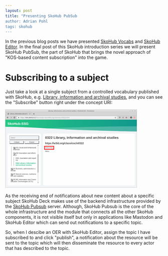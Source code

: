 ```yaml
---
layout: post
title: "Presenting SkoHub PubSub 
author: Adrian Pohl
tags: skohub
---
```


In the previous blog posts we have presented [SkoHub Vocabs](http://blog.lobid.org/2019/09/27/presenting-skohub-vocabs.html) and [SkoHub Editor](). In the final post of this SkoHub introduction series we will present SkoHub PubSub, the part of SkoHub that brings the novel approach of "KOS-based content subscription" into the game.

# Subscribing to a subject

Just take a look at a single subject from a controlled vocabulary published with SkoHub, e.g. [Library, information and archival studies](https://w3id.org/class/esc/n0322), and you can see the "Subscribe" button right under the concept URI:

<img src="/images/2019-09-18-skohub-prototype/subscribe.png" alt="Screenshot of the HTML version of ESC published with SkoHub." style="width:420px">

As the receiving end of notifications about new content about a specific subject SkoHub Deck makes use of the backend infrastructure provided by the [SkoHub Pubsub](https://github.com/hbz/skohub-pubsub) server. Although, SkoHub Pubsub is the core of the whole infrastructure and the module that connects all the other SkoHub components, it is not visible itself but only in applications like Mastodon and SkoHub Editor which can send out notifications to a specific topic.

So, when I descibe an OER with SkoHub Editor, assign the topic I have subscribed to and click "publish", a notification about the resource will be sent to the topic which will then disseminate the resource to every actor that has described to the topic.